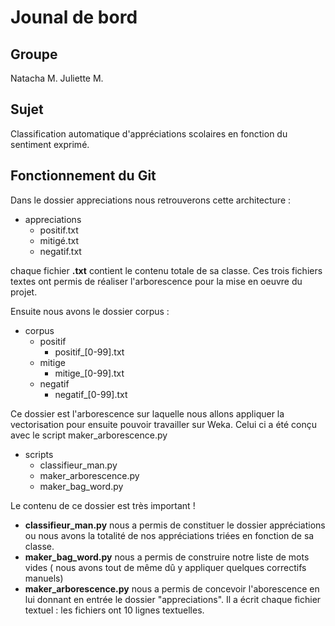 # Jounal de bord

## Groupe

Natacha M.
Juliette M.

## Sujet

Classification automatique d'appréciations scolaires en fonction du sentiment exprimé.

## Fonctionnement du Git
Dans le dossier appreciations nous retrouverons cette architecture :
* appreciations
    * positif.txt
    * mitigé.txt
    * negatif.txt

chaque fichier **.txt** contient le contenu totale de sa classe.  Ces trois fichiers textes ont permis de réaliser l'arborescence pour la mise en oeuvre du projet.

Ensuite nous avons le dossier corpus :
* corpus
    * positif
        * positif_[0-99].txt
    * mitige
        * mitige_[0-99].txt
    * negatif
        * negatif_[0-99].txt

Ce dossier est l'arborescence sur laquelle nous allons appliquer la vectorisation pour ensuite pouvoir travailler sur Weka. Celui ci a été conçu avec le script maker_arborescence.py

* scripts
  * classifieur_man.py
  * maker_arborescence.py
  * maker_bag_word.py

Le contenu de ce dossier est très important ! 
* **classifieur_man.py** nous a permis de constituer le dossier appréciations ou nous avons la totalité de nos appréciations triées en fonction de sa classe.
* **maker_bag_word.py** nous a permis de construire notre liste de mots vides ( nous avons tout de même dû y appliquer quelques correctifs manuels)
* **maker_arborescence.py** nous a permis de concevoir l'aborescence en lui donnant en entrée le dossier "appreciations". Il a écrit chaque fichier textuel : les fichiers ont 10 lignes textuelles.